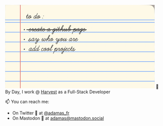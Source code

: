 ![To Do List for this page in the style of untitled goose game](https://raw.githubusercontent.com/AdamasFR/AdamasFR/master/ugg-done%20create%20a%20github%20page%20say%20who%20you%20are%20add%20cool%20projects.png)
💼 By Day, I work @ [Harvest](//www.harvest.fr) as a Full-Stack Developer

📫 You can reach me:
- On Twitter 🦜 at [@adamas_fr](https://twitter.com/adamas_fr)
- On Mastodon 🐘 at adamas@mastodon.social
